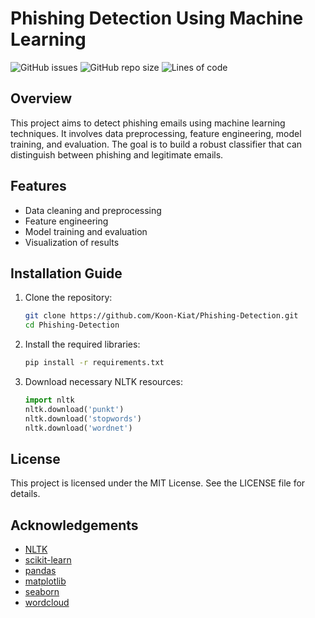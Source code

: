 # Phishing Detection Using Machine Learning

![GitHub issues](https://img.shields.io/github/issues/Koon-Kiat/Phishing-Detection)
![GitHub repo size](https://img.shields.io/github/repo-size/Koon-Kiat/Phishing-Detection)
![Lines of code](https://img.shields.io/tokei/lines/github/Koon-Kiat/Phishing-Detection)

## Overview
This project aims to detect phishing emails using machine learning techniques. It involves data preprocessing, feature engineering, model training, and evaluation. The goal is to build a robust classifier that can distinguish between phishing and legitimate emails.

## Features
- Data cleaning and preprocessing
- Feature engineering
- Model training and evaluation
- Visualization of results

## Installation Guide
1. Clone the repository:
    ```sh
    git clone https://github.com/Koon-Kiat/Phishing-Detection.git
    cd Phishing-Detection
    ```

2. Install the required libraries:
    ```sh
    pip install -r requirements.txt
    ```

3. Download necessary NLTK resources:
    ```python
    import nltk
    nltk.download('punkt')
    nltk.download('stopwords')
    nltk.download('wordnet')
    ```

## License
This project is licensed under the MIT License. See the LICENSE file for details.

## Acknowledgements
- [NLTK](https://www.nltk.org/)
- [scikit-learn](https://scikit-learn.org/)
- [pandas](https://pandas.pydata.org/)
- [matplotlib](https://matplotlib.org/)
- [seaborn](https://seaborn.pydata.org/)
- [wordcloud](https://github.com/amueller/word_cloud)